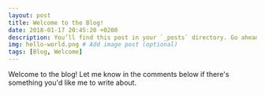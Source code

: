```yaml
---
layout: post
title: Welcome to the Blog!
date: 2018-01-17 20:45:20 +0200
description: You’ll find this post in your `_posts` directory. Go ahead and edit it and re-build the site to see your changes. # Add post description (optional)
img: hello-world.png # Add image post (optional)
tags: [Blog, Welcome]
---
```

Welcome to the blog! Let me know in the comments below if there's something you'd like me to write about.

